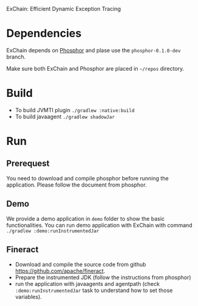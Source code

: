 ExChain: Efficient Dynamic Exception Tracing

# Dependencies

ExChain depends on [Phosphor](https://github.com/gmu-swe/phosphor/tree/phosphor-0.1.0-dev) and plase 
use the `phosphor-0.1.0-dev` branch.

Make sure both ExChain and Phosphor are placed in `~/repos` directory.

# Build

- To build JVMTI plugin `./gradlew :native:build`
- To build javaagent `./gradlew shadowJar`

# Run 

## Prerequest

You need to download and compile phosphor before running the application.
Please follow the document from phosphor.

## Demo

We provide a demo application in `demo` folder to show the basic functionalities.
You can run demo application with ExChain with command 
`./gradlew :demo:runInstrumentedJar`

## Fineract

- Download and compile the source code from github https://github.com/apache/fineract.
- Prepare the instrumented JDK (follow the instructions from phosphor)
- run the application with javaagents and agentpath (check 
  `:demo:runInstrumentedJar` task to understand how to set those variables).



